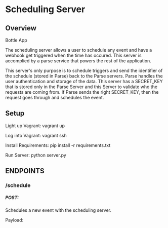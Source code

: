 # Scheduling Server

## Overview

Bottle App

The scheduling server allows a user to schedule any event and have a webhook get triggered when the time has occured. This server is accomplied by a parse service that powers the rest of the application.

This server's only purpose is to schedule triggers and send the identifier of the schedule (stored in Parse) back to the Parse servers. Parse handles the user authentication and storage of the data. This server has a SECRET_KEY that is stored only in the Parse Server and this Server to validate who the requests are coming from. If Parse sends the right SECRET_KEY, then the request goes through and schedules the event.


## Setup

Light up Vagrant:
  vagrant up

Log into Vagrant:
  vagrant ssh

Install Requirements:
  pip install -r requirements.txt

Run Server:
  python server.py

ENDPOINTS
------------------

### /schedule

##### POST:
Schedules a new event with the scheduling server.

Payload:


